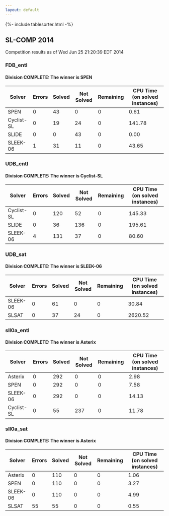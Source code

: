 ```yaml
---
layout: default
---
```

{%- include tablesorter.html -%}

## SL-COMP  2014

Competition results as of Wed Jun 25 21:20:39 EDT 2014

### FDB_entl

#### Division COMPLETE: The winner is SPEN


<table>
<thead>
<tr>
<th class="center">Solver</th><th class="center">Errors</th>
<th class="center">Solved</th>
<th class="center">Not Solved</th>
<th class="center">Remaining</th>
<th class="center">CPU Time (on solved instances)</th>
</tr>
</thead>
<tr>
<td>SPEN</td>
<td class="right">0</td>
<td class="right">43</td>
<td class="right">0</td>
<td class="right">0</td>
<td>      0.61</td>
</tr>
<tr>
<td>Cyclist-SL</td>
<td class="right">0</td>
<td class="right">19</td>
<td class="right">24</td>
<td class="right">0</td>
<td>    141.78</td>
</tr>
<tr>
<td>SLIDE</td>
<td class="right">0</td>
<td class="right">0</td>
<td class="right">43</td>
<td class="right">0</td>
<td>      0.00</td>
</tr>
<tr>
<td>SLEEK-06</td>
<td class="right">1</td>
<td class="right">31</td>
<td class="right">11</td>
<td class="right">0</td>
<td>     43.65</td>
</tr>
</table>

### UDB_entl

#### Division COMPLETE: The winner is Cyclist-SL


<table>
<thead>
<tr>
<th class="center">Solver</th><th class="center">Errors</th>
<th class="center">Solved</th>
<th class="center">Not Solved</th>
<th class="center">Remaining</th>
<th class="center">CPU Time (on solved instances)</th>
</tr>
</thead>
<tr>
<td>Cyclist-SL</td>
<td class="right">0</td>
<td class="right">120</td>
<td class="right">52</td>
<td class="right">0</td>
<td>    145.33</td>
</tr>
<tr>
<td>SLIDE</td>
<td class="right">0</td>
<td class="right">36</td>
<td class="right">136</td>
<td class="right">0</td>
<td>    195.61</td>
</tr>
<tr>
<td>SLEEK-06</td>
<td class="right">4</td>
<td class="right">131</td>
<td class="right">37</td>
<td class="right">0</td>
<td>     80.60</td>
</tr>
</table>

### UDB_sat

#### Division COMPLETE: The winner is SLEEK-06


<table>
<thead>
<tr>
<th class="center">Solver</th><th class="center">Errors</th>
<th class="center">Solved</th>
<th class="center">Not Solved</th>
<th class="center">Remaining</th>
<th class="center">CPU Time (on solved instances)</th>
</tr>
</thead>
<tr>
<td>SLEEK-06</td>
<td class="right">0</td>
<td class="right">61</td>
<td class="right">0</td>
<td class="right">0</td>
<td>     30.84</td>
</tr>
<tr>
<td>SLSAT</td>
<td class="right">0</td>
<td class="right">37</td>
<td class="right">24</td>
<td class="right">0</td>
<td>   2620.52</td>
</tr>
</table>

### sll0a_entl

#### Division COMPLETE: The winner is Asterix

<table>
<thead>
<tr>
<th class="center">Solver</th><th class="center">Errors</th>
<th class="center">Solved</th>
<th class="center">Not Solved</th>
<th class="center">Remaining</th>
<th class="center">CPU Time (on solved instances)</th>
</tr>
</thead>
<tr>
<td>Asterix</td>
<td class="right">0</td>
<td class="right">292</td>
<td class="right">0</td>
<td class="right">0</td>
<td>      2.98</td>
</tr>
<tr>
<td>SPEN</td>
<td class="right">0</td>
<td class="right">292</td>
<td class="right">0</td>
<td class="right">0</td>
<td>      7.58</td>
</tr>
<tr>
<td>SLEEK-06</td>
<td class="right">0</td>
<td class="right">292</td>
<td class="right">0</td>
<td class="right">0</td>
<td>     14.13</td>
</tr>
<tr>
<td>Cyclist-SL</td>
<td class="right">0</td>
<td class="right">55</td>
<td class="right">237</td>
<td class="right">0</td>
<td>     11.78</td>
</tr>
</table>

### sll0a_sat

#### Division COMPLETE: The winner is Asterix

<table>
<thead>
<tr>
<th class="center">Solver</th><th class="center">Errors</th>
<th class="center">Solved</th>
<th class="center">Not Solved</th>
<th class="center">Remaining</th>
<th class="center">CPU Time (on solved instances)</th>
</tr>
</thead>
<tr>
<td>Asterix</td>
<td class="right">0</td>
<td class="right">110</td>
<td class="right">0</td>
<td class="right">0</td>
<td>      1.06</td>
</tr>
<tr>
<td>SPEN</td>
<td class="right">0</td>
<td class="right">110</td>
<td class="right">0</td>
<td class="right">0</td>
<td>      3.27</td>
</tr>
<tr>
<td>SLEEK-06</td>
<td class="right">0</td>
<td class="right">110</td>
<td class="right">0</td>
<td class="right">0</td>
<td>      4.99</td>
</tr>
<tr>
<td>SLSAT</td>
<td class="right">55</td>
<td class="right">55</td>
<td class="right">0</td>
<td class="right">0</td>
<td>      0.55</td>
</tr>
</table>

